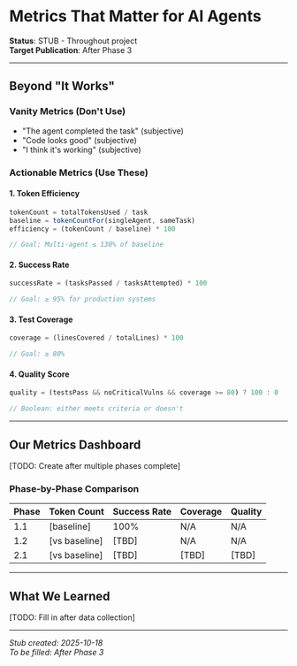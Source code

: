 # Metrics That Matter for AI Agents

**Status**: STUB - Throughout project  
**Target Publication**: After Phase 3  

---

## Beyond "It Works"

### Vanity Metrics (Don't Use)
- "The agent completed the task" (subjective)
- "Code looks good" (subjective)
- "I think it's working" (subjective)

### Actionable Metrics (Use These)

#### 1. Token Efficiency
```javascript
tokenCount = totalTokensUsed / task
baseline = tokenCountFor(singleAgent, sameTask)
efficiency = (tokenCount / baseline) * 100

// Goal: Multi-agent ≤ 130% of baseline
```

#### 2. Success Rate
```javascript
successRate = (tasksPassed / tasksAttempted) * 100

// Goal: ≥ 95% for production systems
```

#### 3. Test Coverage
```javascript
coverage = (linesCovered / totalLines) * 100

// Goal: ≥ 80%
```

#### 4. Quality Score
```javascript
quality = (testsPass && noCriticalVulns && coverage >= 80) ? 100 : 0

// Boolean: either meets criteria or doesn't
```

---

## Our Metrics Dashboard

[TODO: Create after multiple phases complete]

### Phase-by-Phase Comparison

| Phase | Token Count | Success Rate | Coverage | Quality |
|-------|-------------|--------------|----------|---------|
| 1.1   | [baseline]  | 100%         | N/A      | N/A     |
| 1.2   | [vs baseline] | [TBD]      | N/A      | N/A     |
| 2.1   | [vs baseline] | [TBD]      | [TBD]    | [TBD]   |

---

## What We Learned

[TODO: Fill in after data collection]

---

*Stub created: 2025-10-18*  
*To be filled: After Phase 3*

